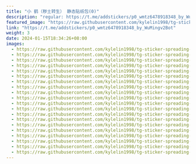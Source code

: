 ```yaml
---
title: "小 鹤（秽土转生） 静态贴纸包(0)"
description: "regular: https://t.me/addstickers/p0_wmtz6478918348_by_WuMingv2Bot"
featured_image: "https://raw.githubusercontent.com/kylelin1998/tg-sticker-spreading-worldwide-images/main/img/9259ba25-92b5-4d84-9b51-967b3ca11e7c.jpg"
link: "https://t.me/addstickers/p0_wmtz6478918348_by_WuMingv2Bot"
weight: 3
date: 2024-01-15T18:34:26+08:00
images:
  - https://raw.githubusercontent.com/kylelin1998/tg-sticker-spreading-worldwide-images/main/img/9259ba25-92b5-4d84-9b51-967b3ca11e7c.jpg
  - https://raw.githubusercontent.com/kylelin1998/tg-sticker-spreading-worldwide-images/main/img/9dc09325-cbcb-4384-860f-a8061adf564b.jpg
  - https://raw.githubusercontent.com/kylelin1998/tg-sticker-spreading-worldwide-images/main/img/6cc53d0e-71a1-4be4-b8bb-75eda0b298f1.jpg
  - https://raw.githubusercontent.com/kylelin1998/tg-sticker-spreading-worldwide-images/main/img/3843d496-f150-434a-82da-745b2cf1700c.jpg
  - https://raw.githubusercontent.com/kylelin1998/tg-sticker-spreading-worldwide-images/main/img/02862232-3e65-49e1-b448-fc4456c9ab7f.jpg
  - https://raw.githubusercontent.com/kylelin1998/tg-sticker-spreading-worldwide-images/main/img/9fa3b2f8-98f7-4b62-aa13-c0fde1316036.jpg
  - https://raw.githubusercontent.com/kylelin1998/tg-sticker-spreading-worldwide-images/main/img/dd31cb9a-dec9-4ceb-8110-7657c65287d6.jpg
  - https://raw.githubusercontent.com/kylelin1998/tg-sticker-spreading-worldwide-images/main/img/e5b9d699-5f09-4eb8-9e73-f411487e74da.jpg
  - https://raw.githubusercontent.com/kylelin1998/tg-sticker-spreading-worldwide-images/main/img/e6c188bb-adfb-4f1f-9395-df03b40f9d04.jpg
  - https://raw.githubusercontent.com/kylelin1998/tg-sticker-spreading-worldwide-images/main/img/9a882f12-bb78-4608-820a-6d2f2f88fc55.jpg
  - https://raw.githubusercontent.com/kylelin1998/tg-sticker-spreading-worldwide-images/main/img/e0692ac4-c098-4922-aa1c-3b692f99be83.jpg
  - https://raw.githubusercontent.com/kylelin1998/tg-sticker-spreading-worldwide-images/main/img/72dfbd87-4d70-4087-a3fa-6ba58a1e1208.jpg
  - https://raw.githubusercontent.com/kylelin1998/tg-sticker-spreading-worldwide-images/main/img/e2722f62-25cf-47ca-b0f3-7940776bf853.jpg
  - https://raw.githubusercontent.com/kylelin1998/tg-sticker-spreading-worldwide-images/main/img/8f3d8282-3e9d-48e4-b7da-121b0dabca82.jpg
  - https://raw.githubusercontent.com/kylelin1998/tg-sticker-spreading-worldwide-images/main/img/5d71ba9f-b1b0-4a54-a6e2-37738611f07e.jpg
  - https://raw.githubusercontent.com/kylelin1998/tg-sticker-spreading-worldwide-images/main/img/6538ded5-7eae-46fc-80f2-73f3c70a7cf4.jpg
  - https://raw.githubusercontent.com/kylelin1998/tg-sticker-spreading-worldwide-images/main/img/caa56df3-f975-48eb-9bab-f04bf87587aa.jpg
  - https://raw.githubusercontent.com/kylelin1998/tg-sticker-spreading-worldwide-images/main/img/43ac0b42-c2bd-4fa3-9bc1-289b2955cd16.jpg
  - https://raw.githubusercontent.com/kylelin1998/tg-sticker-spreading-worldwide-images/main/img/4824ae51-a20b-4e36-9ffe-c974f53df853.jpg
  - https://raw.githubusercontent.com/kylelin1998/tg-sticker-spreading-worldwide-images/main/img/560956ba-1dc0-4abe-973e-30b4cf4fdfd3.jpg
---
```

